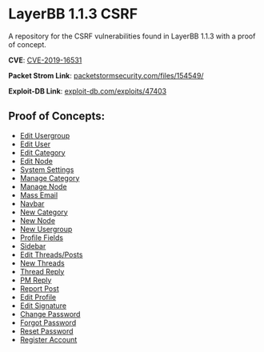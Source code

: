 # LayerBB 1.1.3 CSRF
A repository for the CSRF vulnerabilities found in LayerBB 1.1.3 with a proof of concept.

**CVE**: [CVE-2019-16531](https://cve.mitre.org/cgi-bin/cvename.cgi?name=CVE-2019-16531)

**Packet Strom Link**: [packetstormsecurity.com/files/154549/](https://packetstormsecurity.com/files/154549/LayerBB-1.1.3-Cross-Site-Request-Forgery.html)

**Exploit-DB Link**: [exploit-db.com/exploits/47403](https://www.exploit-db.com/exploits/47403)

## Proof of Concepts:
- [Edit Usergroup](https://github.com/0xB9/LayerBB-1.1.3-CSRF/blob/master/Edit_Usergroup.md)
- [Edit User](https://github.com/0xB9/LayerBB-1.1.3-CSRF/blob/master/Edit_User.md)
- [Edit Category](https://github.com/0xB9/LayerBB-1.1.3-CSRF/blob/master/Edit_Category.md)
- [Edit Node](https://github.com/0xB9/LayerBB-1.1.3-CSRF/blob/master/Edit_Node.md)
- [System Settings](https://github.com/0xB9/LayerBB-1.1.3-CSRF/blob/master/System_Settings.md)
- [Manage Category](https://github.com/0xB9/LayerBB-1.1.3-CSRF/blob/master/Manage_Category.md)
- [Manage Node](https://github.com/0xB9/LayerBB-1.1.3-CSRF/blob/master/Manage_Node.md)
- [Mass Email](https://github.com/0xB9/LayerBB-1.1.3-CSRF/blob/master/Mass_Mail.md)
- [Navbar](https://github.com/0xB9/LayerBB-1.1.3-CSRF/blob/master/Navbar.md)
- [New Category](https://github.com/0xB9/LayerBB-1.1.3-CSRF/blob/master/New_Category.md)
- [New Node](https://github.com/0xB9/LayerBB-1.1.3-CSRF/blob/master/New_Node.md)
- [New Usergroup](https://github.com/0xB9/LayerBB-1.1.3-CSRF/blob/master/New_Usergroup.md)
- [Profile Fields](https://github.com/0xB9/LayerBB-1.1.3-CSRF/blob/master/Profile_Fields.md)
- [Sidebar](https://github.com/0xB9/LayerBB-1.1.3-CSRF/blob/master/Sidebar.md)
- [Edit Threads/Posts](https://github.com/0xB9/LayerBB-1.1.3-CSRF/blob/master/Edit_Thread.md)
- [New Threads](https://github.com/0xB9/LayerBB-1.1.3-CSRF/blob/master/New_Thread.md)
- [Thread Reply](https://github.com/0xB9/LayerBB-1.1.3-CSRF/blob/master/Thread_Reply.md)
- [PM Reply](https://github.com/0xB9/LayerBB-1.1.3-CSRF/blob/master/PM_Reply.md)
- [Report Post](https://github.com/0xB9/LayerBB-1.1.3-CSRF/blob/master/Report_Post.md)
- [Edit Profile](https://github.com/0xB9/LayerBB-1.1.3-CSRF/blob/master/Edit_Profile.md)
- [Edit Signature](https://github.com/0xB9/LayerBB-1.1.3-CSRF/blob/master/Edit_Signature.md)
- [Change Password](https://github.com/0xB9/LayerBB-1.1.3-CSRF/blob/master/Change_Password.md)
- [Forgot Password](https://github.com/0xB9/LayerBB-1.1.3-CSRF/blob/master/Forgot_Password.md)
- [Reset Password](https://github.com/0xB9/LayerBB-1.1.3-CSRF/blob/master/Reset_Password.md)
- [Register Account](https://github.com/0xB9/LayerBB-1.1.3-CSRF/blob/master/Register.md)

